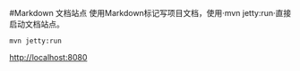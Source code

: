 #Markdown 文档站点
使用Markdown标记写项目文档，使用·mvn jetty:run·直接启动文档站点。

	mvn jetty:run

[http://localhost:8080](http://localhost:8080)
